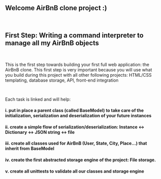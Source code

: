 <h2>Welcome AirBnB clone project :)</h2>
<br>
<h2>First Step: Writing a command  interpreter to manage all my AirBnB objects</h2>
<br>
<p>This is the first step towards building your first full web application: the AirBnB clone. This first step is very important because you will use what you build during this project with all other following projects: HTML/CSS templating, database storage, API, front-end integration</p>
<br>
<p>Each task is linked and will help:</p>
<h4>i. put in place a parent class (called BaseModel) to take care of the initialization, serialization and deserialization of your future instances</h4>
<h4>ii. create a simple flow of serialization/deserialization: Instance <-> Dictionary <-> JSON string <-> file</h4>
<h4>iii. create all classes used for AirBnB (User, State, City, Place…) that inherit from BaseModel</h4>
<h4>iv. create the first abstracted storage engine of the project: File storage.</h4>
<h4>v. create all unittests to validate all our classes and storage engine</h4>
